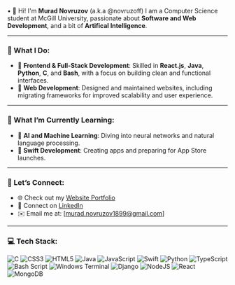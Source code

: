 • 👋 Hi! I'm **Murad Novruzov** (a.k.a @novruzoff)
   I am a Computer Science student at McGill University, passionate about **Software and Web Development**, and a bit of **Artifical Intelligence**.

---

### 🤔 What I Do:
- 🌟 **Frontend & Full-Stack Development**: Skilled in **React.js**, **Java**, **Python**, **C**, and **Bash**, with a focus on building clean and functional interfaces.
- 🚀 **Web Development**: Designed and maintained websites, including migrating frameworks for improved scalability and user experience.
  
---

### 🌱 What I’m Currently Learning:
- 🧠 **AI and Machine Learning**: Diving into neural networks and natural language processing.
- 📱 **Swift Development**: Creating apps and preparing for App Store launches.

---

### 🤝 Let’s Connect:
- 🌐 Check out my [Website Portfolio](https://novruzoff.github.io/#/)
- 💼 Connect on [LinkedIn](https://www.linkedin.com/in/novruzovmurad/)
- ✉️ Email me at: [murad.novruzov1899@gmail.com]

---

### 💻 Tech Stack:
![C](https://img.shields.io/badge/c-%2300599C.svg?style=flat&logo=c&logoColor=white) ![CSS3](https://img.shields.io/badge/css3-%231572B6.svg?style=flat&logo=css3&logoColor=white) ![HTML5](https://img.shields.io/badge/html5-%23E34F26.svg?style=flat&logo=html5&logoColor=white) ![Java](https://img.shields.io/badge/java-%23ED8B00.svg?style=flat&logo=openjdk&logoColor=white) ![JavaScript](https://img.shields.io/badge/javascript-%23323330.svg?style=flat&logo=javascript&logoColor=%23F7DF1E) ![Swift](https://img.shields.io/badge/swift-F54A2A?style=flat&logo=swift&logoColor=white) ![Python](https://img.shields.io/badge/python-3670A0?style=flat&logo=python&logoColor=ffdd54) ![TypeScript](https://img.shields.io/badge/typescript-%23007ACC.svg?style=flat&logo=typescript&logoColor=white) ![Bash Script](https://img.shields.io/badge/bash_script-%23121011.svg?style=flat&logo=gnu-bash&logoColor=white) ![Windows Terminal](https://img.shields.io/badge/Windows%20Terminal-%234D4D4D.svg?style=flat&logo=windows-terminal&logoColor=white) ![Django](https://img.shields.io/badge/django-%23092E20.svg?style=flat&logo=django&logoColor=white) ![NodeJS](https://img.shields.io/badge/node.js-6DA55F?style=flat&logo=node.js&logoColor=white) ![React](https://img.shields.io/badge/react-%2320232a.svg?style=flat&logo=react&logoColor=%2361DAFB) ![MongoDB](https://img.shields.io/badge/MongoDB-%234ea94b.svg?style=flat&logo=mongodb&logoColor=white)
